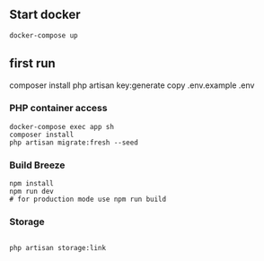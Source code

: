 ## Start docker

```bash
docker-compose up
```

## first run

composer install
php artisan key:generate
copy .env.example .env

### PHP container access

```
docker-compose exec app sh
composer install
php artisan migrate:fresh --seed
```

### Build Breeze
```shell
npm install
npm run dev
# for production mode use npm run build
```
### Storage

```shell

php artisan storage:link
```
